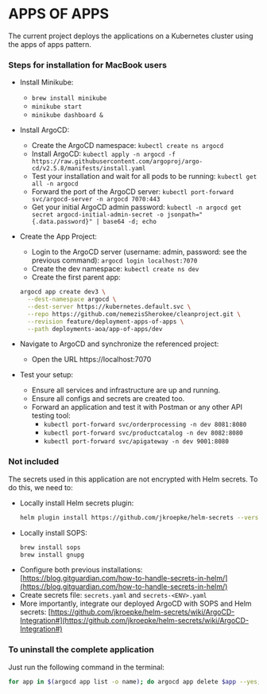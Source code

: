 # APPS OF APPS
The current project deploys the applications on a Kubernetes cluster using the apps of apps pattern.

### Steps for installation for MacBook users
* Install Minikube:
  * `brew install minikube`
  * `minikube start`
  * `minikube dashboard &`

* Install ArgoCD:
    * Create the ArgoCD namespace: `kubectl create ns argocd`
    * Install ArgoCD: `kubectl apply -n argocd -f https://raw.githubusercontent.com/argoproj/argo-cd/v2.5.8/manifests/install.yaml`
    * Test your installation and wait for all pods to be running: `kubectl get all -n argocd`
    * Forward the port of the ArgoCD server: `kubectl port-forward svc/argocd-server -n argocd 7070:443`
    * Get your initial ArgoCD admin password: `kubectl -n argocd get secret argocd-initial-admin-secret -o jsonpath="{.data.password}" | base64 -d; echo`

* Create the App Project:
    * Login to the ArgoCD server (username: admin, password: see the previous command): `argocd login localhost:7070`
    * Create the dev namespace: `kubectl create ns dev`
    * Create the first parent app: 
    ```sh
    argocd app create dev3 \
      --dest-namespace argocd \
      --dest-server https://kubernetes.default.svc \
      --repo https://github.com/nemezisSherokee/cleanproject.git \
      --revision feature/deployment-apps-of-apps \
      --path deployments-aoa/app-of-apps/dev
    ```

* Navigate to ArgoCD and synchronize the referenced project:
    * Open the URL https://localhost:7070

* Test your setup:
    * Ensure all services and infrastructure are up and running.
    * Ensure all configs and secrets are created too.
    * Forward an application and test it with Postman or any other API testing tool:
        * `kubectl port-forward svc/orderprocessing -n dev 8081:8080`
        * `kubectl port-forward svc/productcatalog -n dev 8082:8080`
        * `kubectl port-forward svc/apigateway -n dev 9001:8080`

### Not included
The secrets used in this application are not encrypted with Helm secrets. To do this, we need to:
* Locally install Helm secrets plugin:
  ```sh
  helm plugin install https://github.com/jkroepke/helm-secrets --version v4.6.0
  ```
* Locally install SOPS:
  ```sh
  brew install sops
  brew install gnupg
  ```
* Configure both previous installations:
  [https://blog.gitguardian.com/how-to-handle-secrets-in-helm/](https://blog.gitguardian.com/how-to-handle-secrets-in-helm/)
* Create secrets file:
  `secrets.yaml` and `secrets-<ENV>.yaml`
* More importantly, integrate our deployed ArgoCD with SOPS and Helm secrets:
  [https://github.com/jkroepke/helm-secrets/wiki/ArgoCD-Integration#](https://github.com/jkroepke/helm-secrets/wiki/ArgoCD-Integration#)

### To uninstall the complete application
Just run the following command in the terminal:
```sh
for app in $(argocd app list -o name); do argocd app delete $app --yes; done
```